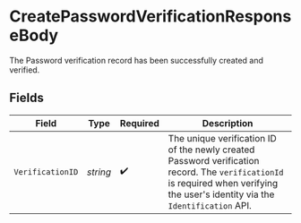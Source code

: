 # CreatePasswordVerificationResponseBody

The Password verification record has been successfully created and verified.


## Fields

| Field                                                                                                                                                                           | Type                                                                                                                                                                            | Required                                                                                                                                                                        | Description                                                                                                                                                                     |
| ------------------------------------------------------------------------------------------------------------------------------------------------------------------------------- | ------------------------------------------------------------------------------------------------------------------------------------------------------------------------------- | ------------------------------------------------------------------------------------------------------------------------------------------------------------------------------- | ------------------------------------------------------------------------------------------------------------------------------------------------------------------------------- |
| `VerificationID`                                                                                                                                                                | *string*                                                                                                                                                                        | :heavy_check_mark:                                                                                                                                                              | The unique verification ID of the newly created Password verification record. The `verificationId` is required when verifying the user's identity via the `Identification` API. |